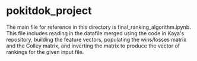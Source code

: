 # pokitdok_project

The main file for reference in this directory is final_ranking_algorithm.ipynb. This file includes reading in the datafile merged using the code in Kaya's repository, building the feature vectors, populating the wins/losses matrix and the Colley matrix, and inverting the matrix to produce the vector of rankings for the given input file.
